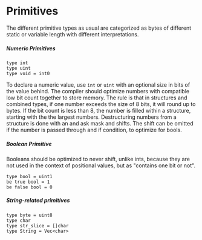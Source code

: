 
# Primitives

The different primitive types as usual are categorized as bytes of different static or variable length
with different interpretations.

##### Numeric Primitives

```ü
type int
type uint
type void = int0
```

To declare a numeric value, use `int` or `uint` with an optional size in bits of the value behind.
The compiler should optimize numbers with compatible low bit count together to store memory. The rule
is that in structures and combined types, if one number exceeds the size of 8 bits, it will round up
to bytes. If the bit count is less than 8, the number is filled within a structure, starting with the
the largest numbers. Destructuring numbers from a structure is done with an and ask mask and shifts. The
shift can be omitted if the number is passed through and if condition, to optimize for bools.

##### Boolean Primitive

Booleans should be optimized to never shift, unlike ints, because they are not used in the context of
positional values, but as "contains one bit or not".

```ü
type bool = uint1
be true bool = 1
be false bool = 0
```

##### String-related primitives

```
type byte = uint8
type char
type str_slice = []char
type String = Vec<char>
```
